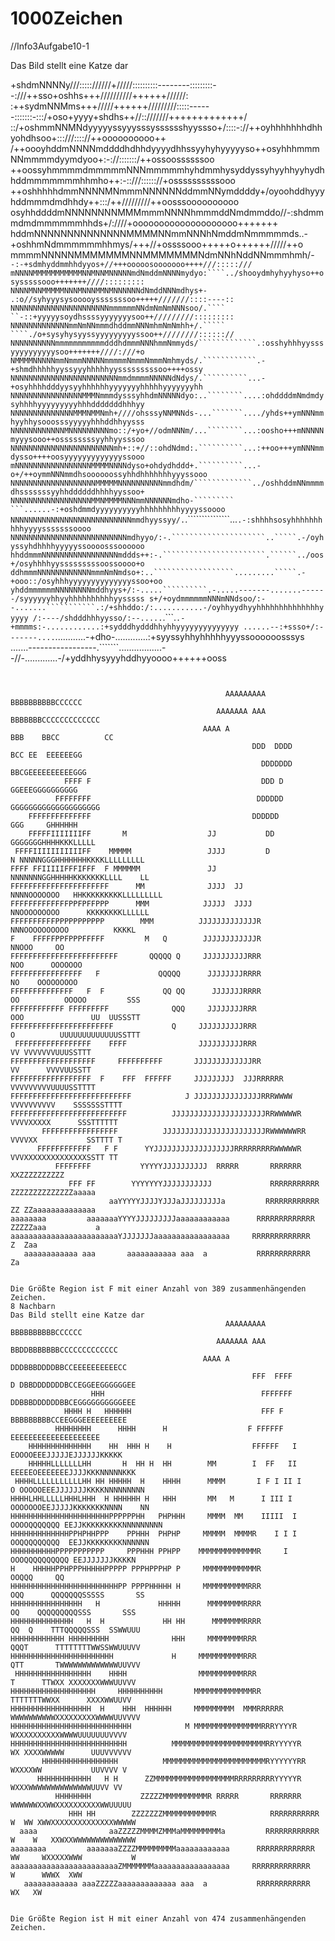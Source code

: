 # 1000Zeichen
//Info3Aufgabe10-1

Das Bild stellt eine Katze dar

+shdmNNNNy///::::://////+/////::::::::::--------:::::::::--:///++sso+oshhs+++//////////++++++//////:
:++sydmNNMms+++/////++++++/////////:::::------:::::::-:::/+oso+yyyy+shdhs++//::///////+++++++++++++/
::/+oshmmNNMNdyyyyyssyyysssysssssshyyssso+/::::-://++oyhhhhhhhdhhyohdhsoo+:::///:::://++oooooooooo++
/++oooyhddmNNNNmddddhdhhdyyyydhhssyyhyhyyyyyso++osyhhhmmmNNmmmmdyymdyoo+:-://:::::::/++ossoossssssoo
++oossyhmmmmdmmmmmNNNmmmmmhyhdmmhysyddyssyhyyhhyyhydhhddmmmmmmmhhmho++:-::///:::::://+ossssssssssooo
++oshhhhhdmmNNNNMNmmmNNNNNNddmmNNymddddy+/oyoohddhyyyhddmmmdmdhhdy++:::/++/////////++oosssoooooooooo
osyhhddddmNNNNNNNNMMMmmmNNNNhmmmddNmdmmddo//-:shdmmmdmdmmmmmmhhds+/:////+oooooooooooooooooooo+++++++
hddmNNNNNNNNNNNNNNMMMMNNmmNNNhNmddmNmmmmmds..-+oshhmNdmmmmmmhhmys/+++//+ossssooo+++++o++++++/////++o
mmmmNNNNNMMMMMMMNNMMMMMMMNdmNNhNddNNmmmhmh/-``-:-+sdmhyddmmhhdyyos+//+++ooooosooooooo++++///:::::///
mNNNNMMMMMMMMMMMNNMNNMNNNNNmdNmddmNNNNmydyo:````../shooydmhyhyyhyso++osysssssooo+++++++////:::::::::
NNNNMNNMMMMMNNNMNNNMMNMNNNNNNdNmddNNNmdhys+-``   `.:o//syhyyysysooooysssssssoo+++++///////::::----::
NNNNNNNNNNNNNNNNNNNNNNmmmmmmNNdmNmNmNNNsoo/.````  ``-::+yyyyysoydhssssyyyyyyysoo++/////////:::::::::
NNNNNNNNNNNNNmmNmNNmmmdhddmmNNNmhmNmNmhh+/.`````  ````./o+sysyhysyyssyyyyyyyyyssoo++////////:::::://
NNNNNNNNNNmmmmmmmmmmmdddhdmmmNNNhmmNmmyds/`````````````.:osshyhhhyysssyyyyyyyyyysoo+++++++////:///+o
NMMMMNNNNNmmNmmmNNNNNmmmmmNmmmNmmmNmhmyds/.````````````.-+shmdhhhhhyyssyyyhhhhhyysssssssssoo++++ossy
NNNNNNNNNNNNNNNNNNNNNNNNmmdmmmmNNNNNdNdys/.``````````...-+osyhhhhdddyysyyhhhhhhyyyyyyyhhhhhyyyyyyyhh
NNNNNNNNNNNNNNNNMMMNmmmdysssyhhdmNNNNNdyo:..````````....:ohddddmNmdmdysyhhhhyyyyyyyyyhhhdddddddhhhyy
NNNNNNNNNNNNNNMMMNMMNmh+////ohsssyNNMNNds-...```````..../yhds++ymNNNmmhyyhhysooosssyyyyyhhhddhhyysss
NNNNNNNNNNNNMNNNNNNNNNmo::/+yo+//odmNNNm/...````````...:oosho+++mNNNNNmyyysooo++ossssssssyyhhyysssoo
NNNNNNNNNNNNNNNNNNNNNNNmh+::+//::ohdNdmd:.``````````...:++oo+++ymNNNmmdysso++++oosyyyyyyyyyyyyyssooo
mNNNNNNNNNNNNNNNNNMMMMNNNNdyso+ohdydhddd+.``````````...-o+/++oymmNNNmmdhsoooooossyhhdhhhhhhhyyyssooo
NNNNNNNNNNNNNNNNNNNMMMMMNNNNNNNNNNmmdhdm/`````````````../oshhddmNNmmmmdhsssssssyyhhddddddhhhhyyssoo+
NNNNNNNNNNNNNNNNNNMMNMMMMNNNmmNNNNNNmdho-`````````  ```......-:+oshdmmdyyyyyyyyyyhhhhhhhhhyyyyssoooo
NNNNNNNNNNNNNNNNNNNNNNNNNNNmmdhyyssyy/.`.```````````````...````.-:shhhhsosyhhhhhhhhhhyyyysssssssoooo
NNNNNNNNNNNNNNNNNNNNNNNNNNmdhyyo/:-.`````````````````````..`````.-/oyhyssyhdhhhhyyyyyssoooosssoooooo
hhddmmmNNNNNNNNNNNNNNNNNmddds++:-.```````````````````````.``````../oos+/osyhhhhyysssssssssoossoooo+o
ddhmmmNNNNNNNNNNNNmmmNmNmdso+:..``````````````````.........`````.-+ooo::/osyhhhyyyyyyyyyyyyyyssoo+oo
yhddmmmmmmNNNNNNNNmddhyys+/:-.....``````````.-.....-------.......------/syyyyyyhhyyhhhhhhhhhhyysssss
s+/+oydmmmmmmNNNmNNdsoo/:--.......```````````.:/+shhddo:/:...........-/oyhhyydhyyhhhhhhhhhhhhhhyyyyy
/:----/shdddhhhyysso/:--.....````.```.`````````.-+mmmms:-............:+sydddhydddhhyhhyyyyyyyyyyyyyy
......--:+ssso+/:-------....`````````............-+dho-.............:+syyssyhhyhhhhhyyyssoooooosssys
.......-----------------.```````.................--//-.............-/+yddhhysyyyhddhyyoooo++++++ooss
```...........-.---.....--...........-...--.-----::::--............:+soosddddhyhdmdhysso++o++++oooos


                                                AAAAAAAAA                    BBBBBBBBBBCCCCCC       
                                              AAAAAAA AAA                      BBBBBBBCCCCCCCCCCCCC 
                                           AAAA A                            BBB    BBCC          CC
                                                      DDD  DDDD                     BCC EE  EEEEEEGG
                                                        DDDDDDD                    BBCGEEEEEEEEEEGGG
            FFFF F                                      DDD D                        GGEEEGGGGGGGGGG
          FFFFFFFF                                     DDDDDD            GGGGGGGGGGGGGGGGGGGG       
    FFFFFFFFFFFFFF                                    DDDDDD                 GGG     GHHHHHH        
    FFFFFIIIIIIIFF       M                  JJ           DD                   GGGGGGGHHHHKKKLLLLL   
 FFFFIIIIIIIIIIIFF    MMMMM                 JJJJ         D            N NNNNNGGGHHHHHHHKKKKLLLLLLLLL
FFFF FFIIIIIFFFIFFF  F MMMMMM               JJ                       NNNNNNNGGHHHHHKKKKKKKLLLL    LL
FFFFFFFFFFFFFFFFFFFFFF      MM              JJJJ  JJ              NNNNOOOOOOO   HHKKKKKKKKKLLLLLLLLL
FFFFFFFFFFFFFPPFPFFPPP      MMM            JJJJJ  JJJJ             NNOOOOOOOOO      KKKKKKKKLLLLLL  
FFFFFFFFFFPPPPPPPPPPP        MMM          JJJJJJJJJJJJJR           NNNOOOOOOOOOO          KKKKL     
F    FFFFFPPFPPPFFFFF         M   Q        JJJJJJJJJJJJR             NNOOO     OO                   
FFFFFFFFFFFFFFFFFFFFFFFF       QQQQQ Q     JJJJJJJJJJRRR              NOO      OOOOOOO              
FFFFFFFFFFFFFFFF   F             QQQQQ      JJJJJJJJRRRR              NO    OOOOOOOOO               
FFFFFFFFFFFFFF   F  F             QQ QQ      JJJJJJJRRRR               OO          OOOOO         SSS
FFFFFFFFFFFF FFFFFFFFF              QQQ     JJJJJJJJRRR                OOO               UU  UUSSSTT
FFFFFFFFFFFFFFFFFFFFFFF             Q     JJJJJJJJJJRRR                O          UUUUUUUUUUUUUSSTTT
 FFFFFFFFFFFFFFFFF    FFFF                JJJJJJJJJJRRR                           VV VVVVVVVUUUSSTTT
FFFFFFFFFFFFFFFFFFF     FFFFFFFFFF       JJJJJJJJJJJJJRR                         VV      VVVVUUSSTT 
FFFFFFFFFFFFFFFFFF  F    FFF  FFFFFF     JJJJJJJJJ  JJJRRRRRR                    VVVVVVVVVUUUUSSTTTT
FFFFFFFFFFFFFFFFFFFFFFFFFFF            J JJJJJJJJJJJJJJJRRRWWWW            VVVVVVVVVV    SSSSSSSTTTT
FFFFFFFFFFFFFFFFFFFFFFFFFF          JJJJJJJJJJJJJJJJJJJJJRRWWWWWR           VVVVXXXXX      SSSTTTTTT
       FFFFFFFFFFFFFFFFF          JJJJJJJJJJJJJJJJJJJJJJJRWWWWWWRR         VVVVXX           SSTTTT T
      FFFFFFFFFFFF   F F      YYJJJJJJJJJJJJJJJJJJRRRRRRRRRWWWWWR           VVVXXXXXXXXXXXXXXSSTT TT
          FFFFFFFF           YYYYYJJJJJJJJJJ  RRRRR       RRRRRRR                XXZZZZZZZZZZ       
             FFF FF        YYYYYYYJJJJJJJJJJJ             RRRRRRRRRRR            ZZZZZZZZZZZZZZaaaaa
                      aaYYYYYJJJJYJJJaJJJJJJJJJa         RRRRRRRRRRRR            ZZ ZZaaaaaaaaaaaaaa
aaaaaaaa         aaaaaaaYYYYJJJJJJJJJaaaaaaaaaaaa      RRRRRRRRRRRRR           ZZZZZaaa           a 
aaaaaaaaaaaaaaaaaaaaaaaaYJJJJJJJaaaaaaaaaaaaaaaaa     RRRRRRRRRRRRR             Z  Zaa              
   aaaaaaaaaaaa aaa       aaaaaaaaaaa aaa  a           RRRRRRRRRRRR                Za               


Die Größte Region ist F mit einer Anzahl von 389 zusammenhängenden Zeichen.
8 Nachbarn
Das Bild stellt eine Katze dar
                                                AAAAAAAAA                    BBBBBBBBBBCCCCCC       
                                              AAAAAAA AAA                  BBDDBBBBBBBCCCCCCCCCCCCC 
                                           AAAA A                         DDDBBBDDDDBBCCEEEEEEEEEECC
                                                      FFF  FFFF         D DBBDDDDDDDBCCEGGEEGGGGGGEE
                  HHH                                   FFFFFFF         DDBBBDDDDDDBBCEGGGGGGGGGGEEE
            HHHH H   HHHHHH                             FFF F             BBBBBBBBBCCEEGGGEEEEEEEEEE
          HHHHHHHH      HHHH      H                  F FFFFFF            EEEEEEEEEEEEEEEEEEEE       
    HHHHHHHHHHHHHH    HH  HHH H    H                  FFFFFF   I        EOOOOEEEJJJJJEJJJJJJKKKKK   
    HHHHHLLLLLLLHH       H  HH H  HH        MM        I  FF   II        EEEEEOEEEEEEEJJJJKKKNNNNNKKK
 HHHHLLLLLLLLLLLHH HH HHHHH  H    HHHH      MMMM       I F I II I     O OOOOOEEEJJJJJJJKKKKNNNNNNNNN
HHHHLHHLLLLLHHHLHHH  H HHHHHH H   HHH       MM   M      I III I      OOOOOOOEEJJJJJKKKKKKKNNNN    NN
HHHHHHHHHHHHHHHHHHHHHHPPPPPPHH   PHPHHH     MMMM  MM    IIIII  I  OOOOQQQQQQQ EEJJKKKKKKKKKNNNNNNNNN
HHHHHHHHHHHHHPPHPHHPPP    PPHHH  PHPHP     MMMMM  MMMMR    I I I   OOQQQQQQQQQ  EEJJKKKKKKKKNNNNNN  
HHHHHHHHHHPPPPPPPPPPP     PPPHHH PPHPP    MMMMMMMMMMMMMR     I     OOOQQQQQQQQQQ EEJJJJJJJKKKKN     
H    HHHHHPPHPPPHHHHHPPPPP PPPHPPPHP P     MMMMMMMMMMMMR             OOQQQ     QQ                   
HHHHHHHHHHHHHHHHHHHHHHHHPP PPPPHHHHH H     MMMMMMMMMMRRR              OQQ      QQQQQQQSSSSS       SS
HHHHHHHHHHHHHHHH   H             HHHHH      MMMMMMMMRRRR              OQ    QQQQQQQQQSSS       SSS  
HHHHHHHHHHHHHH   H  H             HH HH      MMMMMMMRRRR               QQ  Q    TTTQQQQQSSS  SSWWUUU
HHHHHHHHHHHH HHHHHHHHH              HHH     MMMMMMMMRRR                QQQT      TTTTTTTTWWSSWWUUUVV
HHHHHHHHHHHHHHHHHHHHHHH             H     MMMMMMMMMMRRR                QTT       TWWWWWWWWWWWWWUUVVV
 HHHHHHHHHHHHHHHHH    HHHH                MMMMMMMMMMRRR                 T      TTWXX XXXXXXXWWWUUVVV
HHHHHHHHHHHHHHHHHHH     HHHHHHHHHH       MMMMMMMMMMMMMRR                TTTTTTTWWXX      XXXXWWUUVV 
HHHHHHHHHHHHHHHHHH  H    HHH  HHHHHH     MMMMMMMMM  MMMRRRRRR          WWWWWWWWWWXXXXXXXXXWWWWUUVVVV
HHHHHHHHHHHHHHHHHHHHHHHHHHH            M MMMMMMMMMMMMMMMRRRYYYYR          WXXXXXXXXXXWWWWUUUUUUUVVVV
HHHHHHHHHHHHHHHHHHHHHHHHHH          MMMMMMMMMMMMMMMMMMMMMRRYYYYYR        WX XXXXWWWWW      UUUVVVVVV
       HHHHHHHHHHHHHHHHH          MMMMMMMMMMMMMMMMMMMMMMMRYYYYYYRR        WXXXXWW           UUVVVV V
      HHHHHHHHHHHH   H H      ZZMMMMMMMMMMMMMMMMMMRRRRRRRRRYYYYYR          WXXXWWWWWWWWWWWWWWUUVV VV
          HHHHHHHH           ZZZZZMMMMMMMMMMR RRRRR       RRRRRRR        WWWWWWXXWWXXXXXXXXXXWWUUUUU
             HHH HH        ZZZZZZZMMMMMMMMMMMR            RRRRRRRRRRR   W  WW XWWXXXXXXXXXXXXXXWWWWW
  aaaa                aaZZZZZMMMMZMMMaMMMMMMMMMa         RRRRRRRRRRRR   W    W   XXWXXWWWWWWWWWWWWWW
aaaaaaaa         aaaaaaaZZZZMMMMMMMMMaaaaaaaaaaaa      RRRRRRRRRRRRR   WW     WXXXXXWWW           W 
aaaaaaaaaaaaaaaaaaaaaaaaZMMMMMMMaaaaaaaaaaaaaaaaa     RRRRRRRRRRRRR   W      WWWX  XWW              
   aaaaaaaaaaaa aaaZZZZZaaaaaaaaaaaaa aaa  a           RRRRRRRRRRRR           WX   XW               


Die Größte Region ist H mit einer Anzahl von 474 zusammenhängenden Zeichen.
